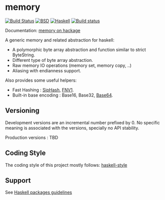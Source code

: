 memory
======

[![Build Status](https://travis-ci.org/vincenthz/hs-memory.png?branch=master)](https://travis-ci.org/vincenthz/hs-memory)
[![BSD](http://b.repl.ca/v1/license-BSD-blue.png)](http://en.wikipedia.org/wiki/BSD_licenses)
[![Haskell](http://b.repl.ca/v1/language-haskell-lightgrey.png)](http://haskell.org)
[![Build status](https://github.com/vincenthz/hs-memory/actions/workflows/ci.yml/badge.svg)](https://github.com/vincenthz/hs-memory/actions/workflows/ci.yml)

Documentation: [memory on hackage](http://hackage.haskell.org/package/memory)

A generic memory and related abstraction for haskell:

* A polymorphic byte array abstraction and function similar to strict ByteString.
* Different type of byte array abstraction.
* Raw memory IO operations (memory set, memory copy, ..)
* Aliasing with endianness support.

Also provides some useful helpers:

* Fast Hashing : [SipHash](https://131002.net/siphash/), [FNV1](http://en.wikipedia.org/wiki/Fowler%E2%80%93Noll%E2%80%93Vo_hash_function).
* Built-in base encoding : Base16, Base32, [Base64](http://en.wikipedia.org/wiki/Base64).

Versioning
----------

Development versions are an incremental number prefixed by 0.
No specific meaning is associated with the versions, specially
no API stability.

Production versions : TBD

Coding Style
------------

The coding style of this project mostly follows:
[haskell-style](https://github.com/tibbe/haskell-style-guide/blob/master/haskell-style.md)

Support
-------

See [Haskell packages guidelines](https://github.com/vincenthz/haskell-pkg-guidelines/blob/master/README.md#support)
